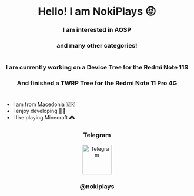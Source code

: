<h1 align="center">Hello! I am NokiPlays 😝</h1>
<h3 align="center">I am interested in AOSP</h3>
<h3 align="center">and many other categories!</h1>
<h1 align="center"></h1>
<h3 align="center">I am currently working on a Device Tree for the Redmi Note 11S</h3>
<h3 align="center">And finished a TWRP Tree for the Redmi Note 11 Pro 4G</h1>
<h1 align="center"></h1>

- I am from Macedonia 🇲🇰
- I enjoy developing 👨‍💻
- I like playing Minecraft 🎮

<h3 align="center">Telegram</h3>

<div align="center" href="https://t.me/nokiplays" target="_blank">
  <img src="https://upload.wikimedia.org/wikipedia/commons/thumb/8/83/Telegram_2019_Logo.svg/2048px-Telegram_2019_Logo.svg.png" width="80" height="80" alt="Telegram"/>
</div>
<h3 align="center">@nokiplays</h3>
